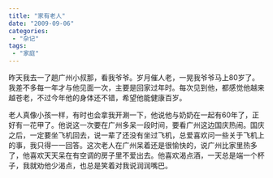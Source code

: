 ```yaml
---
title: "家有老人"
date: "2009-09-06"
categories:
 - "杂记"
tags: 
 - "家庭"
---
```


昨天我去一了趟广州小叔那，看我爷爷。岁月催人老，一晃我爷爷马上80岁了。我差不多每一年才与他见面一次，主要是回家过年时。每次见到他，都感觉他越来越苍老，不过今年他的身体还不错，希望他能健康百岁。
<!--more-->

老人真像小孩一样，有时也会拿我开涮一下，他说他与奶奶在一起有60年了，正好有一花甲了。他说这一次要在广州多呆一段时间，要看广州这边国庆热闹。国庆之后，一定要坐飞机回去，说一辈了还没有坐过飞机，总爱喜欢问一些关于飞机上的事，我只得一一回答。这次老人在广州呆着还是很愉快的，说广州比家里热多了，他喜欢天天呆在有空调的房子里不爱出去。他喜欢渴点酒，一天总是端一个杯子，我就劝他少渴点，也总是笑着对我说润润嘴巴。